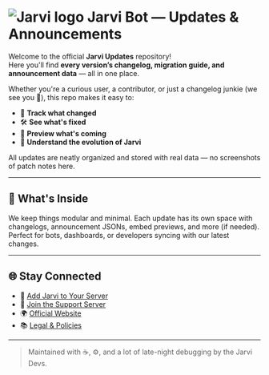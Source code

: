 # ![Jarvi logo](https://cdn.jarvi.rf.gd/favicon/favicon-32x32.png) Jarvi Bot — Updates & Announcements

Welcome to the official **Jarvi Updates** repository!  
Here you'll find **every version’s changelog, migration guide, and announcement data** — all in one place.

Whether you're a curious user, a contributor, or just a changelog junkie (we see you 👀), this repo makes it easy to:

- 📜 **Track what changed**
- 🛠️ **See what's fixed**
- 🚀 **Preview what's coming**
- 🧠 **Understand the evolution of Jarvi**

All updates are neatly organized and stored with real data — no screenshots of patch notes here.

---

## 🧩 What's Inside

We keep things modular and minimal. Each update has its own space with changelogs, announcement JSONs, embed previews, and more (if needed).  
Perfect for bots, dashboards, or developers syncing with our latest changes.

---

## 🌐 Stay Connected

- 🤖 [Add Jarvi to Your Server](https://jarvi.rf.gd/invite)
- 🛟 [Join the Support Server](https://discord.gg/SzKNuhqwcF)
- 🌍 [Official Website](https://jarvibeta.xyz)
- 📚 [Legal & Policies](https://github.com/Jarvi-bot/legal)

---

> Maintained with ☕, ⚙️, and a lot of late-night debugging by the Jarvi Devs.
